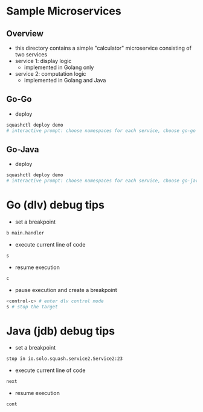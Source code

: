 # Sample Microservices

## Overview
- this directory contains a simple "calculator" microservice consisting of two services
- service 1: display logic
  - implemented in Golang only
- service 2: computation logic
  - implemented in Golang and Java

## Go-Go
- deploy
```bash
squashctl deploy demo
# interactive prompt: choose namespaces for each service, choose go-go (or go-java)
```

## Go-Java
- deploy
```bash
squashctl deploy demo
# interactive prompt: choose namespaces for each service, choose go-java (or go-go)
```


# Go (dlv) debug tips
- set a breakpoint
```bash
b main.handler
```
- execute current line of code
```bash
s
```
- resume execution
```bash
c
```
- pause execution and create a breakpoint
```bash
<control-c> # enter dlv control mode
s # stop the target
```

# Java (jdb) debug tips
- set a breakpoint
```bash
stop in io.solo.squash.service2.Service2:23
```
- execute current line of code
```bash
next
```
- resume execution
```bash
cont
```
